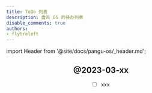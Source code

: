 ```yaml
---
title: ToDo 列表
description: 盘古 OS 的待办列表
disable_comments: true
authors:
- flytreleft
---
```


import Header from '@site/docs/pangu-os/_header.md';

<Header />

## @2023-03-xx

- [ ] xxx

